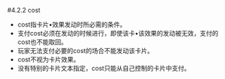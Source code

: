 #4.2.2        cost
* cost指卡片•效果发动时所必需的条件。
* 支付cost必须在发动的时候进行，即使该卡•该效果的发动被无效，支付的cost也不能取回。
* 玩家无法支付必要的cost的场合不能发动该卡片。
* cost不视为卡片效果。
* 没有特别的卡片文本指定，cost只能从自己控制的卡片中支付。
